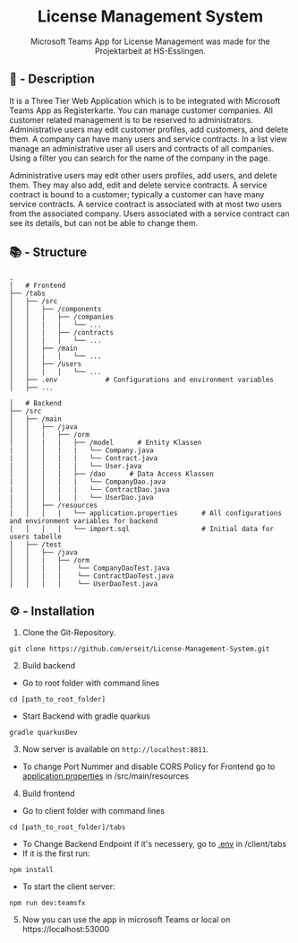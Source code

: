 <h1 align="center">License Management System</h1>

<p align="center">Microsoft Teams App for License Management was made for the Projektarbeit at HS-Esslingen.</p>

## 📌 - Description

It is a Three Tier Web Application which is to be integrated with Microsoft Teams App as Registerkarte. You can manage customer companies. All customer related management is to be reserved to administrators. Administrative users may edit customer profiles, add customers, and delete them. A company can have many users and service contracts. In a list view manage an administrative user all users and contracts of all companies. Using a filter you can search for the name of the company in the page. 

Administrative users may edit other users profiles, add users, and delete them. They may also add, edit and delete service contracts. A service contract is bound to a customer; typically a customer can have many service contracts. A service contract is associated with at most two users from the associated company. Users associated with a service contract can see its details, but can not be able to change them.

## 📚 - Structure

```
.
│   # Frontend
├── /tabs
│   ├── /src
│   │   ├── /components     
│   │   |   ├── /companies
│   │   |   |   └── ...
│   │   |   ├── /contracts
│   │   |   |   └── ...
│   │   ├── /main
│   │   |   |   └── ...
│   │   ├── /users
│   │   |   |   └── ...
│   ├── .env            # Configurations and environment variables
│   ├── ...

│   # Backend
├── /src
│   ├── /main
│   │   ├── /java
│   │   |   ├── /orm
│   │   |   |   ├── /model      # Entity Klassen
|   │   │   |   |   └── Company.java
|   │   │   |   |   └── Contract.java
|   │   │   |   |   └── User.java
│   │   |   |   ├── /dao      # Data Access Klassen
|   │   │   |   |   └── CompanyDao.java
|   │   │   |   |   └── ContractDao.java
|   │   │   |   |   └── UserDao.java
│   │   ├── /resources
|   │   │   |   └── application.properties      # All configurations and environment variables for backend
|   │   │   |   └── import.sql                  # Initial data for users tabelle
│   ├── /test
│   │   ├── /java
│   │   |   ├── /orm
│   │   |   |    └── CompanyDaoTest.java 
│   │   |   |    └── ContractDaoTest.java 
│   │   |   |    └── UserDaoTest.java 

```

## ⚙️ - Installation

1. Clone the Git-Repository.

```
git clone https://github.com/erseit/License-Management-System.git
```

2. Build backend

- Go to root folder with command lines
```
cd [path_to_root_folder]
```

- Start Backend with gradle quarkus
```
gradle quarkusDev
```

3. Now server is available on `http://localhost:8811`.

- To change Port Nummer and disable CORS Policy for Frontend go to [application.properties](https://github.com/erseit/License-Management-System/blob/main/src/main/resources/application.properties) in /src/main/resources

4. Build frontend

- Go to client folder with command lines
```
cd [path_to_root_folder]/tabs
```

- To Change Backend Endpoint if it's necessery, go to [.env](https://github.com/erseit/License-Management-System/blob/main/tabs/.env) in /client/tabs
- If it is the first run:
```
npm install
``````
- To start the client server:
```
npm run dev:teamsfx
``````

5. Now you can use the app in microsoft Teams or local on https://localhost:53000

